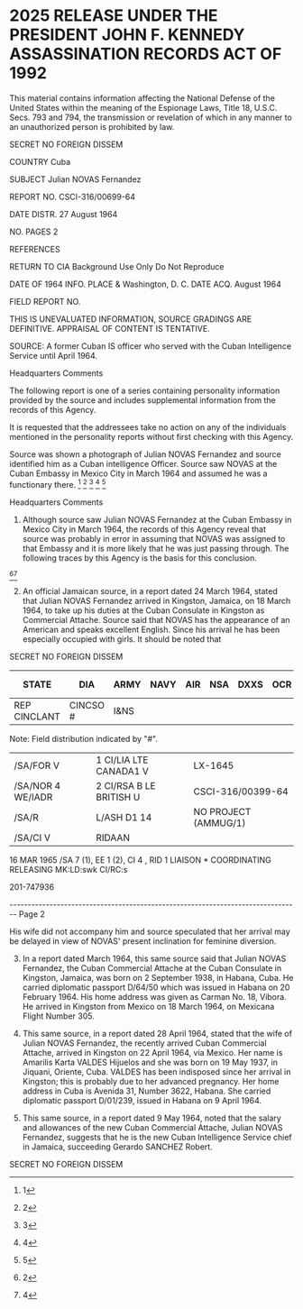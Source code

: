 # 2025 RELEASE UNDER THE PRESIDENT JOHN F. KENNEDY ASSASSINATION RECORDS ACT OF 1992

This material contains information affecting the National Defense of the United States within the meaning of the Espionage Laws, Title
18, U.S.C. Secs. 793 and 794, the transmission or revelation of which in any manner to an unauthorized person is prohibited by law.

SECRET
NO FOREIGN DISSEM

COUNTRY Cuba

SUBJECT Julian NOVAS Fernandez

REPORT NO. CSCI-316/00699-64

DATE DISTR. 27 August 1964

NO. PAGES 2

REFERENCES

RETURN TO CIA
Background Use Only
Do Not Reproduce

DATE OF 1964
INFO.
PLACE & Washington, D. C.
DATE ACQ. August 1964

FIELD REPORT NO.

THIS IS UNEVALUATED INFORMATION, SOURCE GRADINGS ARE DEFINITIVE. APPRAISAL OF CONTENT IS TENTATIVE.

SOURCE: A former Cuban IS officer who served with the Cuban Intelligence
Service until April 1964.

Headquarters Comments

The following report is one of a series containing personality
information provided by the source and includes supplemental
information from the records of this Agency.

It is requested that the addressees take no action on any of
the individuals mentioned in the personality reports without
first checking with this Agency.

Source was shown a photograph of Julian NOVAS Fernandez
and source identified him as a Cuban intelligence Officer.
Source saw NOVAS at the Cuban Embassy in Mexico City in
March 1964 and assumed he was a functionary there. [^1] [^2] [^3] [^4] [^5]

Headquarters Comments

1. Although source saw Julian NOVAS Fernandez at the Cuban
   Embassy in Mexico City in March 1964, the records of this
   Agency reveal that source was probably in error in
   assuming that NOVAS was assigned to that Embassy and
   it is more likely that he was just passing through.
   The following traces by this Agency is the basis for
   this conclusion.

[^2][^4]

2. An official Jamaican source, in a report dated 24 March 1964,
   stated that Julian NOVAS Fernandez arrived in Kingston,
   Jamaica, on 18 March 1964, to take up his duties at the
   Cuban Consulate in Kingston as Commercial Attache. Source
   said that NOVAS has the appearance of an American and
   speaks excellent English. Since his arrival he has been
   especially occupied with girls. It should be noted that

SECRET
NO FOREIGN DISSEM

| STATE        | DIA      | ARMY | NAVY | AIR | NSA | DXXS | OCR | FBI 2 |
| ------------ | -------- | ---- | ---- | --- | --- | ---- | --- | ----- |
| REP CINCLANT | CINCSO # | I&NS |      |     |     |      |     |       |

Note: Field distribution indicated by "#".


|                   |                         |                      |
| ----------------- | ----------------------- | -------------------- |
| /SA/FOR V         | 1 CI/LIA LTE CANADA1 V  | LX-1645              |
| /SA/NOR 4 WE/IADR | 2 CI/RSA B LE BRITISH U | CSCI-316/00399-64    |
| /SA/R             | L/ASH D1 14             | NO PROJECT (AMMUG/1) |
| /SA/CI V          | RIDAAN                  |                      |


16 MAR 1965 /SA 7 (1), EE 1 (2), CI 4 , RID 1 LIAISON * COORDINATING RELEASING MK:LD:swk CI/RC:s

201-747936


[^1]: 1
[^2]: 2
[^3]: 3
[^4]: 4
[^5]: 5


-------------------------------------------------------------------------------- Page 2

His wife did not accompany him and source speculated that her arrival may be delayed in view of NOVAS' present inclination for feminine diversion.

3.  In a report dated March 1964, this same source said that Julian NOVAS Fernandez, the Cuban Commercial Attache at the Cuban Consulate in Kingston, Jamaica, was born on 2 September 1938, in Habana, Cuba. He carried diplomatic passport D/64/50 which was issued in Habana on 20 February 1964. His home address was given as Carman No. 18, Vibora. He arrived in Kingston from Mexico on 18 March 1964, on Mexicana Flight Number 305.

4.  This same source, in a report dated 28 April 1964, stated that the wife of Julian NOVAS Fernandez, the recently arrived Cuban Commercial Attache, arrived in Kingston on 22 April 1964, via Mexico. Her name is Amarilis Karta VALDES Hijuelos and she was born on 19 May 1937, in Jiquani, Oriente, Cuba. VALDES has been indisposed since her arrival in Kingston; this is probably due to her advanced pregnancy. Her home address in Cuba is Avenida 31, Number 3622, Habana. She carried diplomatic passport D/01/239, issued in Habana on 9 April 1964.

5.  This same source, in a report dated 9 May 1964, noted that the salary and allowances of the new Cuban Commercial Attache, Julian NOVAS Fernandez, suggests that he is the new Cuban Intelligence Service chief in Jamaica, succeeding Gerardo SANCHEZ Robert.

SECRET
NO FOREIGN DISSEM
